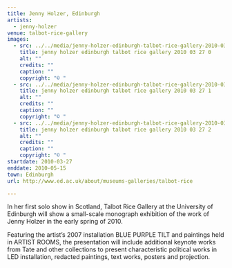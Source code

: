 ```yaml
---
title: Jenny Holzer, Edinburgh
artists:
  - jenny-holzer
venue: talbot-rice-gallery
images:
  - src: ../../media/jenny-holzer-edinburgh-talbot-rice-gallery-2010-03-27-0.webp
    title: jenny holzer edinburgh talbot rice gallery 2010 03 27 0
    alt: ""
    credits: ""
    caption: ""
    copyright: "© "
  - src: ../../media/jenny-holzer-edinburgh-talbot-rice-gallery-2010-03-27-1.webp
    title: jenny holzer edinburgh talbot rice gallery 2010 03 27 1
    alt: ""
    credits: ""
    caption: ""
    copyright: "© "
  - src: ../../media/jenny-holzer-edinburgh-talbot-rice-gallery-2010-03-27-2.webp
    title: jenny holzer edinburgh talbot rice gallery 2010 03 27 2
    alt: ""
    credits: ""
    caption: ""
    copyright: "© "
startdate: 2010-03-27
enddate: 2010-05-15
town: Edinburgh
url: http://www.ed.ac.uk/about/museums-galleries/talbot-rice

---
```


In her first solo show in Scotland, Talbot Rice Gallery at the University of Edinburgh will show a small-scale monograph exhibition of the work of Jenny Holzer in the early spring of 2010.

Featuring the artist’s 2007 installation BLUE PURPLE TILT and paintings held in ARTIST ROOMS, the presentation will include additional keynote works from Tate and other collections to present characteristic political works in LED installation, redacted paintings, text works, posters and projection.